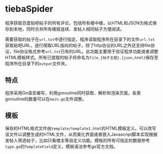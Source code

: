 # tiebaSpider

程序获取百度贴吧帖子的所有评论，包括所有楼中楼，以HTML和JSON为格式保存到本地，同时合并所有楼层连续、发帖人相同帖子方便阅读。

需要获取的帖子在`url.txt`中逐行指定。程序读取程序所在目录下的文件`url.txt`获取贴吧URL，逐行爬取URL指向的帖子。除了http协议的URL之外还支持file协议，file协议格式参考`url.txt`已有的URL。此功能主要用于验证程序功能或者调整HTML模板样式。所有已提取的帖子将命名为`file_{帖子主题}.{json,html}`保存至程序所在目录下的`output`文件夹。

## 特点

程序采用Go语言编写，利用goroutine同时获取、解析和渲染页面，各类goroutine的数量可以在`main.go`文件调整。

## 模板

保存的HTML格式文件由`template/template1.html`的HTML模板定义。可以改写该文件以调整生成的HTML文件，从而美化界面或者嵌入Javascript脚本实现根据发帖人筛选帖子，比如只看楼主等自定义功能。模板的所有可指定的数据参考`type.go`的`TemplateField`定义，模板语法参考go官方文档。

<!-- ## 后续工作

筛选水贴，包括：

- 相似、重复内容的帖子
- 信息量低的帖子(例如: "太棒了", "1000楼", "[滑稽]", "人工置顶大法好", "　ۣۣۖۖۖิۖิิ ۣۣۖۖ ۖ ۣۣۖۖิ ۖิิۣۣۖۖۖิۖิิ ۣۣۖۖ ۖ ۣۣۖۖ ۖ ۣۣۖۖิ ۖิิۣۣۖۖิ ۖิิۣۣۖۖۖิۖิิ ۣۣۖۖ ۖ ۣۣิۣۣۣۖۖۖิۖิิ ۣۣۖۖ")
- 一并下载帖子内的所有图片，重写所有图片URL地址指向为本地文件相对地址 -->
